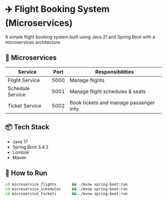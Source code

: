 # ✈️ Flight Booking System (Microservices)

A simple flight booking system built using Java 21 and Spring Boot with a microservices architecture.

## 🧱 Microservices

| Service          | Port | Responsibilities                       |
|------------------|------|----------------------------------------|
| Flight Service   | 5000 | Manage flights                         |
| Schedule Service | 5001 | Manage flight schedules & seats        |
| Ticket Service   | 5002 | Book tickets and manage passenger info |

## 📦 Tech Stack
- Java 17
- Spring Boot 3.4.2
- Lombok
- Maven

## 🚀 How to Run

```bash
cd microservice_flights       && ./mvnw spring-boot:run
cd microservice_schedules     && ./mvnw spring-boot:run
cd microservice_tickets       && ./mvnw spring-boot:run
